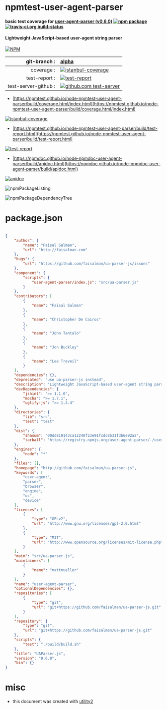 # npmtest-user-agent-parser

#### basic test coverage for  [user-agent-parser (v0.6.0)](http://github.com/faisalman/ua-parser-js)  [![npm package](https://img.shields.io/npm/v/npmtest-user-agent-parser.svg?style=flat-square)](https://www.npmjs.org/package/npmtest-user-agent-parser) [![travis-ci.org build-status](https://api.travis-ci.org/npmtest/node-npmtest-user-agent-parser.svg)](https://travis-ci.org/npmtest/node-npmtest-user-agent-parser)

#### Lightweight JavaScript-based user-agent string parser

[![NPM](https://nodei.co/npm/user-agent-parser.png?downloads=true&downloadRank=true&stars=true)](https://www.npmjs.com/package/user-agent-parser)

| git-branch : | [alpha](https://github.com/npmtest/node-npmtest-user-agent-parser/tree/alpha)|
|--:|:--|
| coverage : | [![istanbul-coverage](https://npmtest.github.io/node-npmtest-user-agent-parser/build/coverage.badge.svg)](https://npmtest.github.io/node-npmtest-user-agent-parser/build/coverage.html/index.html)|
| test-report : | [![test-report](https://npmtest.github.io/node-npmtest-user-agent-parser/build/test-report.badge.svg)](https://npmtest.github.io/node-npmtest-user-agent-parser/build/test-report.html)|
| test-server-github : | [![github.com test-server](https://npmtest.github.io/node-npmtest-user-agent-parser/GitHub-Mark-32px.png)](https://npmtest.github.io/node-npmtest-user-agent-parser/build/app/index.html) | | build-artifacts : | [![build-artifacts](https://npmtest.github.io/node-npmtest-user-agent-parser/glyphicons_144_folder_open.png)](https://github.com/npmtest/node-npmtest-user-agent-parser/tree/gh-pages/build)|

- [https://npmtest.github.io/node-npmtest-user-agent-parser/build/coverage.html/index.html](https://npmtest.github.io/node-npmtest-user-agent-parser/build/coverage.html/index.html)

[![istanbul-coverage](https://npmtest.github.io/node-npmtest-user-agent-parser/build/screenCapture.buildCi.browser.%252Ftmp%252Fbuild%252Fcoverage.lib.html.png)](https://npmtest.github.io/node-npmtest-user-agent-parser/build/coverage.html/index.html)

- [https://npmtest.github.io/node-npmtest-user-agent-parser/build/test-report.html](https://npmtest.github.io/node-npmtest-user-agent-parser/build/test-report.html)

[![test-report](https://npmtest.github.io/node-npmtest-user-agent-parser/build/screenCapture.buildCi.browser.%252Ftmp%252Fbuild%252Ftest-report.html.png)](https://npmtest.github.io/node-npmtest-user-agent-parser/build/test-report.html)

- [https://npmdoc.github.io/node-npmdoc-user-agent-parser/build/apidoc.html](https://npmdoc.github.io/node-npmdoc-user-agent-parser/build/apidoc.html)

[![apidoc](https://npmdoc.github.io/node-npmdoc-user-agent-parser/build/screenCapture.buildCi.browser.%252Ftmp%252Fbuild%252Fapidoc.html.png)](https://npmdoc.github.io/node-npmdoc-user-agent-parser/build/apidoc.html)

![npmPackageListing](https://npmtest.github.io/node-npmtest-user-agent-parser/build/screenCapture.npmPackageListing.svg)

![npmPackageDependencyTree](https://npmtest.github.io/node-npmtest-user-agent-parser/build/screenCapture.npmPackageDependencyTree.svg)



# package.json

```json

{
    "author": {
        "name": "Faisal Salman",
        "url": "http://faisalman.com"
    },
    "bugs": {
        "url": "https://github.com/faisalman/ua-parser-js/issues"
    },
    "component": {
        "scripts": {
            "user-agent-parser/index.js": "src/ua-parser.js"
        }
    },
    "contributors": [
        {
            "name": "Faisal Salman"
        },
        {
            "name": "Christopher De Cairos"
        },
        {
            "name": "John Tantalo"
        },
        {
            "name": "Jon Buckley"
        },
        {
            "name": "Lee Treveil"
        }
    ],
    "dependencies": {},
    "deprecated": "use ua-parser-js instead",
    "description": "Lightweight JavaScript-based user-agent string parser",
    "devDependencies": {
        "jshint": ">= 1.1.0",
        "mocha": ">= 1.7.1",
        "uglify-js": ">= 1.3.4"
    },
    "directories": {
        "lib": "src",
        "test": "test"
    },
    "dist": {
        "shasum": "00dd819143ca12240f23e91fcdc8b31f3b6e92a2",
        "tarball": "https://registry.npmjs.org/user-agent-parser/-/user-agent-parser-0.6.0.tgz"
    },
    "engines": {
        "node": "*"
    },
    "files": [],
    "homepage": "http://github.com/faisalman/ua-parser-js",
    "keywords": [
        "user-agent",
        "parser",
        "browser",
        "engine",
        "os",
        "device"
    ],
    "licenses": [
        {
            "type": "GPLv2",
            "url": "http://www.gnu.org/licenses/gpl-2.0.html"
        },
        {
            "type": "MIT",
            "url": "http://www.opensource.org/licenses/mit-license.php"
        }
    ],
    "main": "src/ua-parser.js",
    "maintainers": [
        {
            "name": "mattmueller"
        }
    ],
    "name": "user-agent-parser",
    "optionalDependencies": {},
    "repositories": [
        {
            "type": "git",
            "url": "git+https://github.com/faisalman/ua-parser-js.git"
        }
    ],
    "repository": {
        "type": "git",
        "url": "git+https://github.com/faisalman/ua-parser-js.git"
    },
    "scripts": {
        "test": "./build/build.sh"
    },
    "title": "UAParser.js",
    "version": "0.6.0",
    "bin": {}
}
```



# misc
- this document was created with [utility2](https://github.com/kaizhu256/node-utility2)
